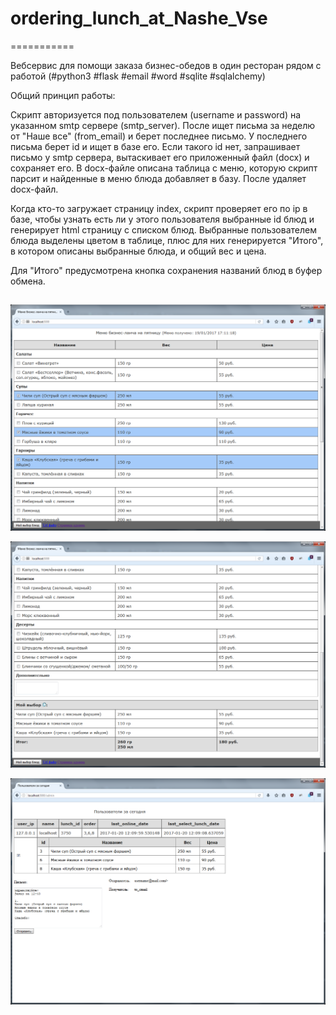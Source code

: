 # ordering_lunch_at_Nashe_Vse
===========

Вебсервис для помощи заказа бизнес-обедов в один ресторан рядом с работой (#python3 #flask #email #word #sqlite #sqlalchemy)


Общий принцип работы:

Скрипт авторизуется под пользователем (username и password) на указанном smtp сервере (smtp_server).
После ищет письма за неделю от "Наше все" (from_email) и берет последнее письмо. У последнего письма
берет id и ищет в базе его. Если такого id нет, запрашивает письмо у smtp сервера, вытаскивает
его приложенный файл (docx) и сохраняет его. В docx-файле описана таблица с меню, которую скрипт парсит
и найденные в меню блюда добавляет в базу. После удаляет docx-файл.

Когда кто-то загружает страницу index, скрипт проверяет его по ip в базе, чтобы узнать есть ли
у этого пользователя выбранные id блюд и генерирует html страницу с списком блюд. Выбранные пользователем
блюда выделены цветом в таблице, плюс для них генерируется "Итого", в котором описаны выбранные блюда, и
общий вес и цена.

Для "Итого" предусмотрена кнопка сохранения названий блюд в буфер обмена.


##
![](screenshot_1.png)

![](screenshot_2.png)

![](screenshot_3.png)
